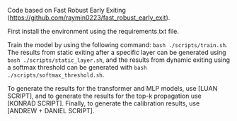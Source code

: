 Code based on Fast Robust Early Exiting (https://github.com/raymin0223/fast_robust_early_exit).

First install the environment using the requirements.txt file.

Train the model by using the following command:
```bash ./scripts/train.sh```. The results from static exiting after a specific layer can be generated using ```bash ./scripts/static_layer.sh```, and the results from dynamic exiting using a softmax threshold can be generated with ```bash ./scripts/softmax_threshold.sh```.

To generate the results for the transformer and MLP models, use [LUAN SCRIPT], and to generate the results for the top-k propagation use [KONRAD SCRIPT]. Finally, to generate the calibration results, use [ANDREW + DANIEL SCRIPT].